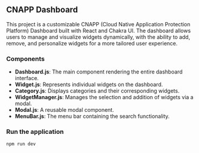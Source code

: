 ## CNAPP Dashboard

This project is a customizable CNAPP (Cloud Native Application Protection Platform) Dashboard built with React and Chakra UI. The dashboard allows users to manage and visualize widgets dynamically, with the ability to add, remove, and personalize widgets for a more tailored user experience.
        

### Components

- **Dashboard.js**: The main component rendering the entire dashboard interface.
- **Widget.js**: Represents individual widgets on the dashboard.
- **Category.js**: Displays categories and their corresponding widgets.
- **WidgetManager.js**: Manages the selection and addition of widgets via a modal.
- **Modal.js**: A reusable modal component.
- **MenuBar.js**: The menu bar containing the search functionality.

### Run the application

```bash
npm run dev  